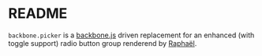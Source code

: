 # README #

`backbone.picker` is a [backbone.js](http://documentcloud.github.com/backbone/) driven replacement for an enhanced (with toggle support) radio button group renderend by [Raphaël](http://raphaeljs.com/).